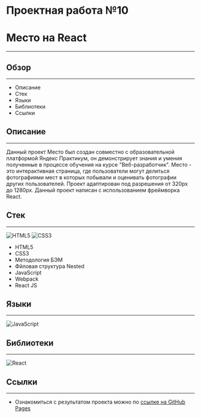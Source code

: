 # Проектная работа №10
# Место на React
___

## Обзор
___
- Описание
- Стек
- Языки
- Библиотеки
- Ссылки

## Описание
___
Данный проект Место был создан совместно с образовательной платформой Яндекс Практикум, он демонстрирует знания и умения полученные в процессе обучения на курсе "Веб-разработчик". Место - это интерактивная страница, где пользователи могут делиться фотографиями мест в которых побывали и оценивать фотографии других пользователей. Проект адаптирован под разрешения от 320px до 1280px. Данный проект написан с использованием фреймворка React.

## Стек
___
![HTML5](https://img.shields.io/badge/html5-%23E34F26.svg?style=for-the-badge&logo=html5&logoColor=white) ![CSS3](https://img.shields.io/badge/css3-%231572B6.svg?style=for-the-badge&logo=css3&logoColor=white)

+ HTML5
+ CSS3
+ Методология БЭМ
+ Фйловая структура Nested
+ JavaScript
+ Webpack
+ React JS

## Языки
___
![JavaScript](https://img.shields.io/badge/javascript-%23323330.svg?style=for-the-badge&logo=javascript&logoColor=%23F7DF1E)

## Библиотеки
___
![React](https://img.shields.io/badge/react-%2320232a.svg?style=for-the-badge&logo=react&logoColor=%2361DAFB)

## Ссылки
___
+ Ознакомиться с результатом проекта можно по [ссылке на GitHub Pages](https://chelnokova.github.io/mesto-react/)
